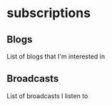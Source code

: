 # subscriptions

## Blogs
List of blogs that I'm interested in

## Broadcasts
List of broadcasts I listen to
